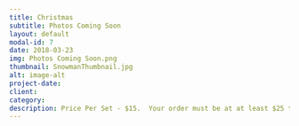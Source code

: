 ```yaml
---
title: Christmas
subtitle: Photos Coming Soon
layout: default
modal-id: 7
date: 2018-03-23
img: Photos Coming Soon.png
thumbnail: SnowmanThumbnail.jpg
alt: image-alt
project-date: 
client: 
category: 
description: Price Per Set - $15.  Your order must be at at least $25 to qualify for free delivery. 
---
```

